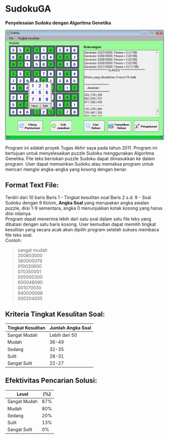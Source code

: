 # SudokuGA
**Penyelesaian Sudoku dengan Algoritma Genetika**

![Screenshot](https://github.com/luckywind2017/SudokuGA/blob/master/Screenshot/Form.JPG?raw=true "Screenshot")

Program ini adalah proyek Tugas Akhir saya pada tahun 2011. Program ini bertujuan untuk menyelesaikan puzzle Sudoku menggunakan Algoritma Genetika. File teks berisikan puzzle Sudoku dapat dimasukkan ke dalam program. User dapat memainkan Sudoku atau memaksa program untuk mencari mengisi angka-angka yang kosong dengan benar.

## Format Text File:

Terdiri dari 10 baris
Baris 1 - Tingkat kesulitan soal
Baris 2 s.d. 9 - Soal Sudoku dengan 9 Kolom, **Angka Soal** yang merupakan angka awalan puzzle, diisi 1-9 sementara, angka 0 menunjukkan kotak kosong yang harus diisi nilainya. </br>
Program dapat menerima lebih dari satu soal dalam satu file teks yang dibatasi dengan satu baris kosong. User kemudian dapat memilih tingkat kesulitan yang secara acak akan dipilih program setelah sukses membaca file teks soal. </br>
Contoh:

>sangat mudah </br>
200803000 </br>
360000079 </br>
010020600 </br>
070350001 </br>
005000300 </br>
600048090 </br>
001070030 </br>
940000068 </br>
000204005 </br>


## Kriteria Tingkat Kesulitan Soal:

| Tingkat Kesulitan | Jumlah Angka Soal |
|-------------------|-------------------|
| Sangat Mudah	    | Lebih dari 50     |
| Mudah	            | 36-49             |
| Sedang	          | 32-35             |
| Sulit	            | 28-31             |
| Sangat Sulit	    | 22-27             |



## Efektivitas Pencarian Solusi:

| Level	| (%) |
|--------|-----|
| Sangat Mudah | 87%
| Mudah	| 80%
| Sedang | 20%
| Sulit	| 13%
| Sangat Sulit | 0%



